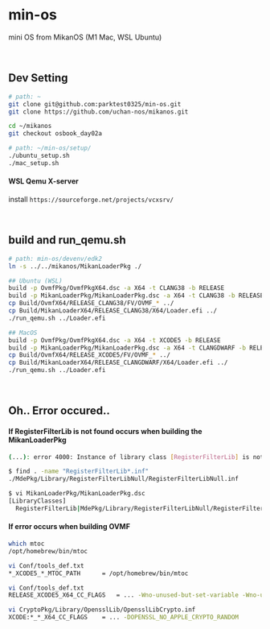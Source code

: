 # min-os
mini OS from MikanOS (M1 Mac, WSL Ubuntu)

<br>

## Dev Setting
```sh
# path: ~
git clone git@github.com:parktest0325/min-os.git
git clone https://github.com/uchan-nos/mikanos.git

cd ~/mikanos
git checkout osbook_day02a

# path: ~/min-os/setup/
./ubuntu_setup.sh
./mac_setup.sh
```

#### WSL Qemu X-server
install `https://sourceforge.net/projects/vcxsrv/` 


<br>

## build and run_qemu.sh
```sh
# path: min-os/devenv/edk2
ln -s ../../mikanos/MikanLoaderPkg ./

## Ubuntu (WSL)
build -p OvmfPkg/OvmfPkgX64.dsc -a X64 -t CLANG38 -b RELEASE
build -p MikanLoaderPkg/MikanLoaderPkg.dsc -a X64 -t CLANG38 -b RELEASE
cp Build/OvmfX64/RELEASE_CLANG38/FV/OVMF_* ../
cp Build/MikanLoaderX64/RELEASE_CLANG38/X64/Loader.efi ../
./run_qemu.sh ../Loader.efi

## MacOS
build -p OvmfPkg/OvmfPkgX64.dsc -a X64 -t XCODE5 -b RELEASE
build -p MikanLoaderPkg/MikanLoaderPkg.dsc -a X64 -t CLANGDWARF -b RELEASE
cp Build/OvmfX64/RELEASE_XCODE5/FV/OVMF_* ../
cp Build/MikanLoaderX64/RELEASE_CLANGDWARF/X64/Loader.efi ../
./run_qemu.sh ../Loader.efi
```

<br>

## Oh.. Error occured..
#### If RegisterFilterLib is not found occurs when building the MikanLoaderPkg
```sh
(...): error 4000: Instance of library class [RegisterFilterLib] is not found

$ find . -name "RegisterFilterLib*.inf"
./MdePkg/Library/RegisterFilterLibNull/RegisterFilterLibNull.inf

$ vi MikanLoaderPkg/MikanLoaderPkg.dsc
[LibraryClasses]
  RegisterFilterLib|MdePkg/Library/RegisterFilterLibNull/RegisterFilterLibNull.inf
```

#### If error occurs when building OVMF
```sh
which mtoc
/opt/homebrew/bin/mtoc

vi Conf/tools_def.txt
*_XCODE5_*_MTOC_PATH      = /opt/homebrew/bin/mtoc
```

```sh
vi Conf/tools_def.txt
RELEASE_XCODE5_X64_CC_FLAGS   = ... -Wno-unused-but-set-variable -Wno-unused-but-set-parameter

vi CryptoPkg/Library/OpensslLib/OpensslLibCrypto.inf
XCODE:*_*_X64_CC_FLAGS    = ... -DOPENSSL_NO_APPLE_CRYPTO_RANDOM
```

